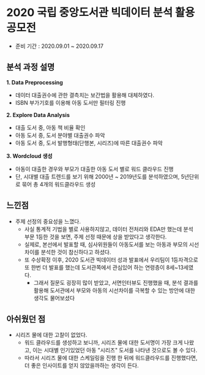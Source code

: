 # 2020 국립 중앙도서관 빅데이터 분석 활용 공모전 #
- 준비 기간 : 2020.09.01 ~ 2020.09.17

## 분석 과정 설명 ##
**1. Data Preprocessing**
 - 데이터 대출권수에 관한 결측치는 보간법을 활용해 대체하였다.
 - ISBN 부가기호를 이용해 아동 도서만 필터링 진행
 
**2. Explore Data Analysis**
 - 대출 도서 중, 아동 책 비율 확인
 - 아동 도서 중, 도서 분야별 대출권수 파악
 - 아동 도서 중, 도서 발행형태(단행본, 시리즈)에 따른 대출권수 파악

**3. Wordcloud 생성**
 - 아동이 대출한 경우와 부모가 대출한 아동 도서 별로 워드 클라우드 진행
 - 단, 시대별 대출 트렌드를 보기 위해 2000년 ~ 2019년도를 분석하였으며, 5년단위로 묶어 총 4개의 워드클라우드 생성
 
## 느낀점 ##
- 주제 선정의 중요성을 느꼈다.
    - 사실 통계적 기법을 별로 사용하지않고, 데이터 전처리와 EDA만 했는데 분석 부문 1등한 것을 보면, 주제 선정 때문에 상을 받았다고 생각한다.
    - 실제로, 본선에서 발표할 때, 심사위원들이 아동도서를 보는 아동과 부모의 시선 차이를 분석한 것이 참신하다고 하셨다.
    - 또 수상확정 이후, 2020 도서관 빅데이터 성과 발표에서 우리팀이 1등자격으로 또 한번 더 발표를 했는데 도서관쪽에서 관심있어 하는 연령층이 8세~13세였다.
      - 그래서 질문도 굉장히 많이 받았고, 서면인터뷰도 진행했을 때, 분석 결과를 활용해 도서관에서 부모와 아동의 시선차이를 극복할 수 있는 방안에 대한 생각도 물어보셨다 


## 아쉬웠던 점 ##
- 시리즈 물에 대한 고찰이 없었다.
  - 워드 클라우드를 생성하고 보니까, 시리즈 물에 대한 도서명이 가장 크게 나왔고, 이는 시대별 인기있었던 아동 "시리즈" 도서를 나타낸 것으로도 볼 수 있다.
  - 따라서 시리즈 물에 대한 스케일링을 진행 한 뒤에 워드클라우드를 진행했다면, 더 좋은 인사이트를 얻지 않았을까하는 생각이 든다.
